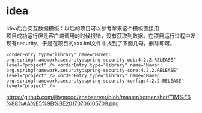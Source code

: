 # idea

Idea后台交互数据模板：以后的项目可以参考拿来这个模板直接用  
项目成功运行但是客户端调用的时候报错，没有获取到数据。在项目运行过程中发现有security，于是在项目的xxx.iml文件中找到了下面几句，删除即可。  

`<orderEntry type="library" name="Maven: org.springframework.security:spring-security-web:4.2.2.RELEASE" level="project" />
<orderEntry type="library" name="Maven: org.springframework.security:spring-security-core:4.2.2.RELEASE" level="project" />
<orderEntry type="library" name="Maven: org.springframework.security:spring-security-config:4.2.2.RELEASE" level="project" />`

https://github.com/jihymood/zhabserver/blob/master/screenshot/TIM%E6%88%AA%E5%9B%BE20170706105709.png




